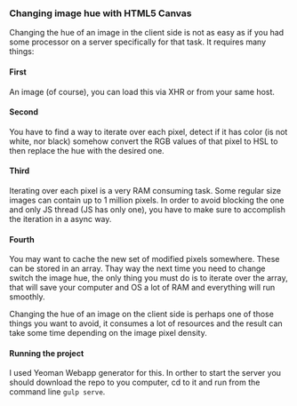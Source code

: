### Changing image hue with HTML5 Canvas
Changing the hue of an image in the client side is not as easy as if you had some processor on a server specifically for that task. It requires many things:

#### First
An image (of course), you can load this via XHR or from your same host.

#### Second
You have to find a way to iterate over each pixel, detect if it has color (is not white, nor black) somehow convert the RGB values of that pixel to HSL to then replace the hue with the desired one.

#### Third
Iterating over each pixel is a very RAM consuming task. Some regular size images can contain up to 1 million pixels. In order to avoid blocking the one and only JS thread (JS has only one), you have to make sure to accomplish the iteration in a async way.

#### Fourth
You may want to cache the new set of modified pixels somewhere. These can be stored in an array. Thay way the next time you need to change switch the image hue, the only thing you must do is to iterate over the array, that will save your computer and OS a lot of RAM and everything will run smoothly.

Changing the hue of an image on the client side is perhaps one of those things you want to avoid, it consumes a lot of resources and the result can take some time depending on the image pixel density.

#### Running the project
I used Yeoman Webapp generator for this. In orther to start the server you should download the repo to you computer, cd to it and run from the command line `gulp serve`.
